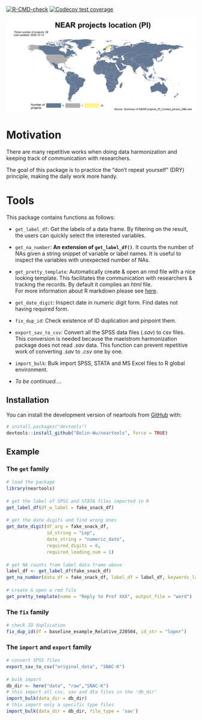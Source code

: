 
<!-- README.md is generated from README.Rmd. Please edit that file -->

<!-- badges: start -->
[![R-CMD-check](https://github.com/Bolin-Wu/neartools/actions/workflows/R-CMD-check.yaml/badge.svg)](https://github.com/Bolin-Wu/neartools/actions/workflows/R-CMD-check.yaml)
[![Codecov test
coverage](https://codecov.io/gh/Bolin-Wu/neartools/branch/master/graph/badge.svg)](https://app.codecov.io/gh/Bolin-Wu/neartools?branch=master)
<!-- badges: end -->

![](man/figures/country_map.jpeg)<!-- -->

# Motivation

There are many repetitive works when doing data harmonization and
keeping track of communication with researchers.

The goal of this package is to practice the “don’t repeat yourself”
(DRY) principle, making the daily work more handy.

# Tools

This package contains functions as follows:

-   `get_label_df`: Get the labels of a data frame. By filtering on the
    result, the users can quickly select the interested variables.

-   `get_na_number`: **An extension of `get_label_df()`**. It counts the
    number of NAs given a string snippet of variable or label names. It
    is useful to inspect the variables with unexpected number of NAs.

-   `get_pretty_template`: Automatically create & open an rmd file with
    a nice looking template. This facilitates the communication with
    researchers & tracking the records. By default it complies an *html*
    file.  
    For more information about R markdown please see
    [here](https://rmarkdown.rstudio.com).

-   `get_date_digit`: Inspect date in numeric digit form. Find dates not
    having required form.

-   `fix_dup_id`: Check existence of ID duplication and pinpoint them.

-   `export_sav_to_csv`: Convert all the SPSS data files (*.sav*) to csv
    files. This conversion is needed because the maelstrom harmonization
    package does not read *.sav* data. This function can prevent
    repetitive work of converting *.sav* to *.csv* one by one.

-   `import_bulk`: Bulk import SPSS, STATA and MS Excel files to R
    global environment.

-   *To be continued….*

## Installation

You can install the development version of neartools from
[GitHub](https://github.com/) with:

``` r
# install.packages("devtools")
devtools::install_github("Bolin-Wu/neartools", force = TRUE)
```

## Example

### The `get` family

``` r
# load the package
library(neartools)

# get the label of SPSS and STATA files imported in R
get_label_df(df_w_label = fake_snack_df)

# get the date digits and find wrong ones
get_date_digit(df_arg = fake_snack_df,
               id_string = "Lop",
               date_string = "numeric_date",
               required_digits = 8, 
               required_leading_num = 1)

# get NA counts from label data frame above
label_df <- get_label_df(fake_snack_df)
get_na_number(data_df = fake_snack_df, label_df = label_df, keywords_label = "dementia")

# create & open a rmd file 
get_pretty_template(name = "Reply to Prof XXX", output_file = "word")
```

### The `fix` family

``` r
# check ID duplication
fix_dup_id(df = baseline_example_Relative_220504, id_str = "lopnr")
```

### The `import` and `export` family

``` r
# convert SPSS files
export_sav_to_csv("original_data", "SNAC-K")

# bulk import
db_dir <- here("data", "raw","SNAC-K")
# this import all csv, sav and dta files in the 'db_dir'
import_bulk(data_dir = db_dir)
# this import only a specific type files
import_bulk(data_dir = db_dir, file_type = 'sav')
```

